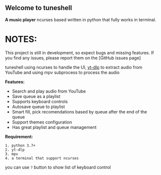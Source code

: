 ## Welcome to tuneshell
**A music player** ncurses based written in python that fully works in terminal.

# NOTES:
This project is still in development, so expect bugs and missing features. If you find any issues, please report them on the [GitHub issues page]

tuneshell using ncurses to handle the UI, [yt-dlp](https://github.com/yt-dlp/yt-dlp) to extract audio from YouTube and using mpv subprocess to process the audio

**Features:**
- Search and play audio from YouTube
- Save queue as a playlist
- Supports keyboard controls
- Autosave queue to playlist
- Smart fill, pick recomendations based by queue after the end of the queue
- Support themes configuration
- Has great playlist and queue management

**Requirement:**

    1. python 3.7+
    2. yt-dlp 
    3. mpv
    4. a terminal that support ncurses

you can use `?` button to show list of keyboard control
